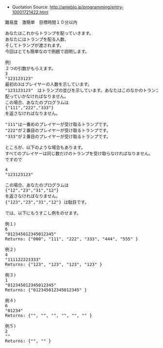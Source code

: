 * Quotation Source: <http://ameblo.jp/programming/entry-10001721422.html>

<pre>
難易度　激簡単　目標時間１０分以内

あなたはこれからトランプを配っていきます。
あなたにはトランプを配る人数、
そしてトランプが渡されます。
今回はとても簡単なので例題で説明します。

例）
２つの引数がもらえます。
3
"123123123"
最初の3はプレイヤーの人数を示しています。
"123123123"　はトランプの並びを示しています。あなたはこのなかのトランプを
配っていかなければなりません。
この場合、あなたのプログラムは
{"111","222","333"}
を返さなければなりません。

"111"は一番めのプレイヤーが受け取るトランプです。
"222"が２番目のプレイヤーが受け取るトランプです。
"333"が２番目のプレイヤーが受け取るトランプです。

ところが、以下のような場合もあります。
すべてのプレイヤーは同じ数だけのトランプを受け取らなければなりません。
ですので

4
"123123123"

この場合、あなたのプログラムは
{"12","23","31","12"}
を返さなければなりません。
{"123","23","31","12"} は駄目です。

では、以下にもうすこし例をのせます。

例１)
6
"012345012345012345"
Returns: {"000", "111", "222", "333", "444", "555" }

例２)
4
"111122223333"
Returns: {"123", "123", "123", "123" }

例３)
1
"012345012345012345"
Returns: {"012345012345012345" }

例４)
6
"01234"
Returns: {"", "", "", "", "", "" }

例５)
2
""
Returns: {"", "" }
</pre>
